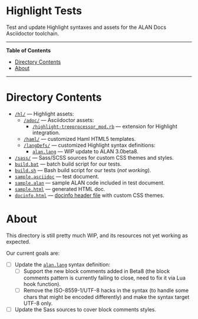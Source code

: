 # Highlight Tests

Test and update Highlight syntaxes and assets for the ALAN Docs Asciidoctor toolchain.


-----

**Table of Contents**

<!-- MarkdownTOC autolink="true" bracket="round" autoanchor="false" lowercase="only_ascii" uri_encoding="true" levels="1,2,3" -->

- [Directory Contents](#directory-contents)
- [About](#about)

<!-- /MarkdownTOC -->

-----

# Directory Contents

- [`/hl/`][/hl/] — Highlight assets:
    + [`/adoc/`][/adoc/] — Asciidoctor assets:
        * [`/highlight-treeprocessor_mod.rb`][rb] — extension for Highlight integration.
    + [`/haml/`][/haml/] — customized Haml HTML5 templates.
    + [`/langDefs/`][/langDefs/] — customized Highlight syntax definitions:
        * [`alan.lang`][alan.lang] — WIP update to ALAN 3.0beta8.
- [`/sass/`][/sass/] — Sass/SCSS sources for custom CSS themes and styles.
- [`build.bat`][build.bat] — batch build script for our tests.
- [`build.sh`][build.sh] — Bash build script for our tests (_not working_).
- [`sample.asciidoc`][sample.asciidoc] — test document.
- [`sample.alan`][sample.alan] — sample ALAN code included in test document.
- [`sample.html`][sample.html] — generated HTML doc.
- [`docinfo.html`][docinfo.html] — [docinfo header file] with custom CSS themes.


# About

This directory is still pretty much WIP, and its resources not yet working as expected.

Our current goals are:

- [ ] Update the [`alan.lang`][alan.lang] syntax definition:
    + [ ] Support the new block comments added in Beta8 (the block comments pattern is currently failing to close, need to fix it via Lua hook function).
    + [ ] Remove the ISO-8559-1/UTF-8 hacks in the syntax (to handle some chars that might be encoded differently) and make the syntax target UTF-8 only.
- [ ] Update the Sass sources to cover block comments styles.

<!-----------------------------------------------------------------------------
                               REFERENCE LINKS
------------------------------------------------------------------------------>

[docinfo header file]: https://docs.asciidoctor.org/asciidoctor/latest/docinfo/ "Asciidoctor Documentation » Docinfo Files"

<!-- project files and folders -->

[/hl/]: ./hl/ "Navigate to folder"
[/adoc/]: ./hl/adoc/ "Asciidoctor assets for Highlight toolchain"
[/haml/]: ./hl/haml/ "Haml HTML templates"
[/langDefs/]: ./hl/langDefs/ "Highlight custom syntaxes"
[/sass/]: ./hl/sass/ "Sass/SCSS sources for custom CSS stylesheet"

[rb]: ./hl/adoc/highlight-treeprocessor_mod.rb "Custom Asciidoctor extension for Highlight"
[alan.lang]: ./hl/langDefs/alan.lang "View ALAN syntax definition for Highlight"


[build.bat]: ./build.bat
[build.sh]: ./build.sh
[docinfo.html]: ./docinfo.html
[sample.alan]: ./sample.alan
[sample.asciidoc]: ./sample.asciidoc
[sample.html]: ./sample.html

<!-- EOF -->
